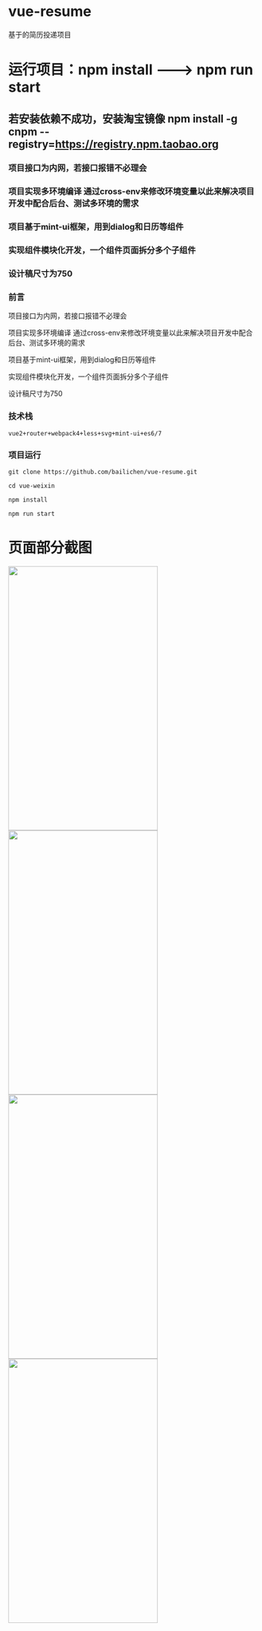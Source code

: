 # vue-resume
基于的简历投递项目
# 运行项目：npm install ---> npm run start
## 若安装依赖不成功，安装淘宝镜像   npm install -g cnpm --registry=https://registry.npm.taobao.org
### 项目接口为内网，若接口报错不必理会
### 项目实现多环境编译 通过cross-env来修改环境变量以此来解决项目开发中配合后台、测试多环境的需求
### 项目基于mint-ui框架，用到dialog和日历等组件
### 实现组件模块化开发，一个组件页面拆分多个子组件
### 设计稿尺寸为750

### 前言

项目接口为内网，若接口报错不必理会

项目实现多环境编译 通过cross-env来修改环境变量以此来解决项目开发中配合后台、测试多环境的需求

项目基于mint-ui框架，用到dialog和日历等组件

实现组件模块化开发，一个组件页面拆分多个子组件

设计稿尺寸为750

### 技术栈

```
vue2+router+webpack4+less+svg+mint-ui+es6/7

```


### 项目运行

```
git clone https://github.com/bailichen/vue-resume.git

cd vue-weixin

npm install

npm run start

```


# 页面部分截图

<img src="https://github.com/bailichen/vue-resume/raw/master/printscreen/1.png" width="300" height="530" alt=""/><img src="https://github.com/bailichen/vue-resume/raw/master/printscreen/2.jpg" width="300" height="530" alt=""> 
<img src="https://github.com/bailichen/vue-resume/raw/master/printscreen/3.jpg" width="300" height="530" alt=""><img src="https://github.com/bailichen/vue-resume/raw/master/printscreen/4.jpg" width="300" height="530" alt=""> 

